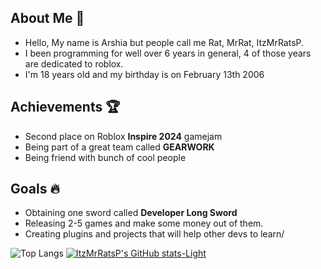 ## About Me 💐
- Hello, My name is Arshia but people call me Rat, MrRat, ItzMrRatsP.
- I been programming for well over 6 years in general, 4 of those years are dedicated to roblox.
- I'm 18 years old and my birthday is on February 13th 2006

## Achievements 🏆
- Second place on Roblox **Inspire 2024** gamejam
- Being part of a great team called **GEARWORK**
- Being friend with bunch of cool people

## Goals 🔥
- Obtaining one sword called **Developer Long Sword**
- Releasing 2-5 games and make some money out of them.
- Creating plugins and projects that will help other devs to learn/

![Top Langs](https://github-readme-stats.vercel.app/api/top-langs/?username=itzmrratsp&size_weight=0.5&count_weight=0.5) [![ItzMrRatsP's GitHub stats-Light](https://github-readme-stats.vercel.app/api?username=itzmrratsp&show_icons=true&theme=default#gh-light-mode-only)](https://github.com/anuraghazra/github-readme-stats#gh-light-mode-only)
